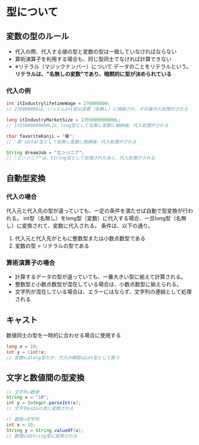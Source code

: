# 型について

## 変数の型のルール
- 代入の際、代入する値の型と変数の型は一致していなければならない
- 算術演算子を利用する場合も、同じ型同士でなければ計算できない
- ※リテラル（マジックナンバー）について
データのことをリテラルという。**リテラルは、"名無しの変数"であり、暗黙的に型が決められている**

### 代入の例
```java
int itIndustrylifetimeWage = 276000000;
// 276000000は、いったんint型の変数（名無し）に格納され、その後代入処理がされる

long itIndustryMarketSize = 1355000000000L;
// 1355000000000Lは、long型として名無し変数に格納後、代入処理がされる

char favoriteKanji = '紫';
// '紫'はchar型として名無し変数に格納後、代入処理がされる

String dreamJob = "エンジニア";
// "エンジニア"は、String型として処理されたあと、代入処理がされる
```

## 自動型変換

### 代入の場合
代入元と代入先の型が違っていても、一定の条件を満たせば自動で型変換が行われる。
int型（名無し）をlong型（変数）に代入する場合、一旦long型（名無し）に変換されて、変数に代入される。
条件は、以下の通り。
1. 代入元と代入先がともに整数型または小数点数型である
2. 変数の型 > リテラルの型である

### 算術演算子の場合
- 計算するデータの型が違っていても、一番大きい型に揃えて計算される。
- 整数型と小数点数型が混在している場合は、小数点数型に揃えられる。
- 文字列が混在している場合は、エラーにはならず、文字列の連結として処理される

## キャスト
数値同士の型を一時的に合わせる場合に使用する
```java
long x = 10;
int y = (int)x;
// 変数xはlong型だが、代入の瞬間はint型として扱う
```

## 文字と数値間の型変換
``` java
// 文字列→数値
String x = "10";
int y = Integer.parseInt(x);
// 文字列xはint型に変換される

// 数値→文字列
int x = 10;
String y = String.valueOf(x);
// 数値xはString型に変換される
```